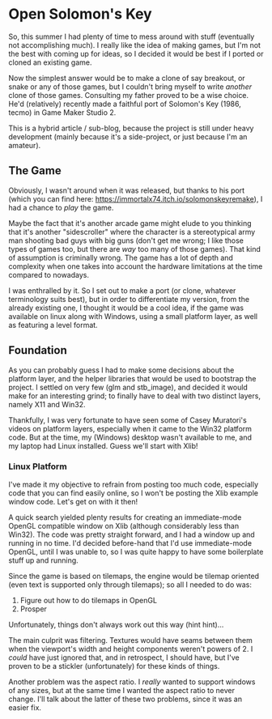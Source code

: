 # Open Solomon's Key

So, this summer I had plenty of time to mess around with stuff (eventually not accomplishing much). I really like the idea of making games, but I'm not the best with coming up for ideas, so I decided it would be best if I ported or cloned an existing game.

Now the simplest answer would be to make a clone of say breakout, or snake or any of those games, but I couldn't bring myself to write _another_ clone of those games. Consulting my father proved to be a wise choice. He'd (relatively) recently made a faithful port of Solomon's Key (1986, tecmo) in Game Maker Studio 2.

This is a hybrid article / sub-blog, because the project is still under heavy development (mainly because it's a side-project, or just because I'm an amateur).

## The Game
Obviously, I wasn't around when it was released, but thanks to his port (which you can find here: https://immortalx74.itch.io/solomonskeyremake), I had a chance to *play* the game.

Maybe the fact that it's another arcade game might elude to you thinking that it's another "sidescroller" where the character is a stereotypical army man shooting bad guys with big guns (don't get me wrong; I like those types of games too, but there are *way* too many of those games). That kind of assumption is criminally wrong. The game has a lot of depth and complexity when one takes into account the hardware limitations at the time compared to nowadays.

<!-- Picture here -->

I was enthralled by it. So I set out to make a port (or clone, whatever terminology suits best), but in order to differentiate my version, from the already existing one, I thought it would be a cool idea, if the game was available on linux along with Windows, using a small platform layer, as well as featuring a level format.

## Foundation
As you can probably guess I had to make some decisions about the platform layer, and the helper libraries that would be used to bootstrap the project. I settled on very few (glm and stb_image), and decided it would make for an interesting grind; to finally have to deal with two distinct layers, namely X11 and Win32.

Thankfully, I was very fortunate to have seen some of Casey Muratori's videos on platform layers, especially when it came to the Win32 platform code. But at the time, my (Windows) desktop wasn't available to me, and my laptop had Linux installed. Guess we'll start with Xlib!

### Linux Platform
I've made it my objective to refrain from posting too much code, especially code that you can find easily online, so I won't be posting the Xlib example window code. Let's get on with it then!

A quick search yielded plenty results for creating an immediate-mode OpenGL compatible window on Xlib (although considerably less than Win32).
The code was pretty straight forward, and I had a window up and running in no time. I'd decided before-hand that I'd use immediate-mode OpenGL, until I was unable to, so I was quite happy to have some boilerplate stuff up and running.

Since the game is based on tilemaps, the engine would be tilemap oriented (even text is supported only through tilemaps); so all I needed to do was:

1. Figure out how to do tilemaps in OpenGL
2. Prosper

Unfortunately, things don't always work out this way (hint hint)...

The main culprit was filtering. Textures would have seams between them when the viewport's width and height components weren't powers of 2. I *could* have just ignored that, and in retrospect, I should have, but I've proven to be a stickler (unfortunately) for these kinds of things.

Another problem was the aspect ratio. I *really* wanted to support windows of any sizes, but at the same time I wanted the aspect ratio to never change. I'll talk about the latter of these two problems, since it was an easier fix.